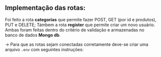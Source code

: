 ## Implementação das rotas:
Foi feito a rota **categorias** que permite fazer POST, GET (por id e produtos), PUT e DELETE;
Támbem a rota **register** que permite criar um novo usuário. Ambas foram feitas dentro do critério de validação e armazenadas no banco de dados **Mongo db**.

-> Para que as rotas sejam conectadas corretamente deve-se criar uma arquivo `.env` com seguintes instruções:

